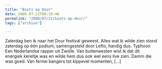 ```yaml
---
title: "Biets op Dour"
date: 2008-07-22T00:10:46
permalink: "2008/07/22/biets-op-dour/"
tags: ["archive"]

---
```

Zaterdag ben ik naar het Dour festival geweest. Alles wat ik wilde zien stond zaterdag op één podium, samengesteld door Lefto, handig dus. Typhoon Een Nederlandse rapper uit Zwolle. Van buitenwesten wist ik dat dit energiek kereltje was en wilde hem dus ook wel eens live zien. Damm die was goed. Van ferme bangers tot kippevel momenten, \[…\]

